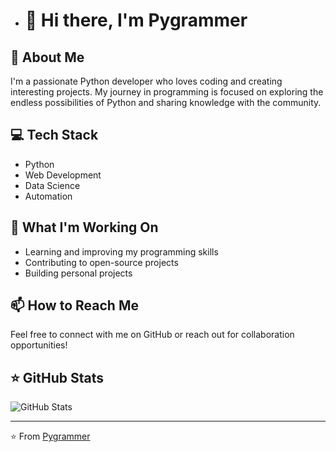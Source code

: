 - # 👋 Hi there, I'm Pygrammer

## 🚀 About Me
I'm a passionate Python developer who loves coding and creating interesting projects. My journey in programming is focused on exploring the endless possibilities of Python and sharing knowledge with the community.

## 💻 Tech Stack
- Python
- Web Development
- Data Science
- Automation

## 🌟 What I'm Working On
- Learning and improving my programming skills
- Contributing to open-source projects
- Building personal projects

## 📫 How to Reach Me
Feel free to connect with me on GitHub or reach out for collaboration opportunities!

## ⭐ GitHub Stats
![GitHub Stats](https://github-readme-stats.vercel.app/api?username=Pygrammerik&show_icons=true&theme=radical)

---
⭐️ From [Pygrammer](https://github.com/Pygrammerik) 
